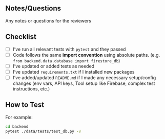 ## Notes/Questions
Any notes or questions for the reviewers

## Checklist
- [ ] I’ve run all relevant tests with `pytest` and they passed
- [ ] Code follows the same **import convention** using absolute paths. (e.g. `from backend.data.database import firestore_db`)
- [ ] I’ve updated or added tests as needed
- [ ] I’ve updated `requirements.txt` if I installed new packages
- [ ] I’ve added/updated `README.md` if I made any necessary setup/config changes (env vars, API keys, Tool setup like Firebase, complex test instructions, etc.)

## How to Test
<!-- Instructions for reviewers to test the feature -->
For example: 
```bash
cd backend
pytest ./data/tests/test_db.py -v
```
